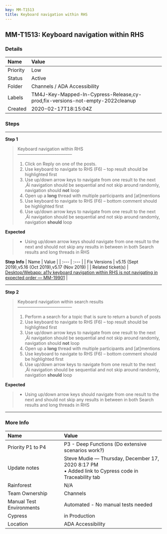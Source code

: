 ```yaml
---
key: MM-T1513
title: Keyboard navigation within RHS
---
```


## MM-T1513: Keyboard navigation within RHS

### Details

| Name     | Value                                                                         |
| :------- | :---------------------------------------------------------------------------- |
| Priority | Low                                                                           |
| Status   | Active                                                                        |
| Folder   | Channels / ADA Accessibility                                                  |
| Labels   | TM4J-Key-Mapped-In-Cypress-Release,cy-prod,fix-versions-not-empty-2022cleanup |
| Created  | 2020-02-17T18:15:04Z                                                          |

### Steps

<hr/>

**Step 1**

> <article>Keyboard navigation within RHS<br>–––––––––––––––––––––––––<ol><li>Click on Reply on one of the posts.&nbsp;</li><li>Use keyboard to navigate to RHS (F6) – top result should be highlighted first</li><li>Use up/down arrow keys to navigate from one result to the next ‚Äì navigation should be sequential and not skip around randomly, navigation should <strong>not</strong> loop</li><li>Open up a <strong>long</strong> thread with multiple participants and [at]mentions</li><li>Use keyboard to navigate to RHS (F6) – bottom comment should be highlighted first</li><li>Use up/down arrow keys to navigate from one result to the next ‚Äì navigation should be sequential and not skip around randomly, navigation <strong>should</strong> loop</li></ol></article>

**Expected**

> <article><ul><li>Using up/down arrow keys should navigate from one result to the next and should not skip any results in between in both Search results and long threads in RHS</li></ul></article>

**Step Info**
| Name | Value |
| :--- | :--- |
| Fix Versions | v5.15 (Sept 2019),v5.16 (Oct 2019),v5.17 (Nov 2019) |
| Related ticket(s) | <a href="https://mattermost.atlassian.net/browse/MM-19901">Desktop/Webapp: a11y keyboard navigation within RHS is not navigating in expected order — MM-19901</a> |

<hr/>

**Step 2**

> <article>Keyboard navigation within search results<br>–––––––––––––––––––––––––<ol><li>Perform a search for a topic that is sure to return a bunch of posts</li><li>Use keyboard to navigate to RHS (F6) – top result should be highlighted first</li><li>Use up/down arrow keys to navigate from one result to the next ‚Äì navigation should be sequential and not skip around randomly, navigation should <strong>not</strong> loop</li><li>Open up a <strong>long</strong> thread with multiple participants and [at]mentions</li><li>Use keyboard to navigate to RHS (F6) – bottom comment should be highlighted first</li><li>Use up/down arrow keys to navigate from one result to the next ‚Äì navigation should be sequential and not skip around randomly, navigation <strong>should</strong> loop</li></ol></article>

**Expected**

> <article><ul><li><s></s>Using up/down arrow keys should navigate from one result to the next and should not skip any results in between in both Search results and long threads in RHS</li></ul></article>

<hr/>

### More Info

| Name                     | Value                                                                                                 |
| :----------------------- | :---------------------------------------------------------------------------------------------------- |
| Priority P1 to P4        | P3 - Deep Functions (Do extensive scenarios work?)                                                    |
| Update notes             | Steve Mudie — Thursday, December 17, 2020 8:17 PM<br>• Added link to Cypress code in Traceability tab |
| Rainforest               | N/A                                                                                                   |
| Team Ownership           | Channels                                                                                              |
| Manual Test Environments | Automated - No manual tests needed                                                                    |
| Cypress                  | in Production                                                                                         |
| Location                 | ADA Accessibility                                                                                     |
